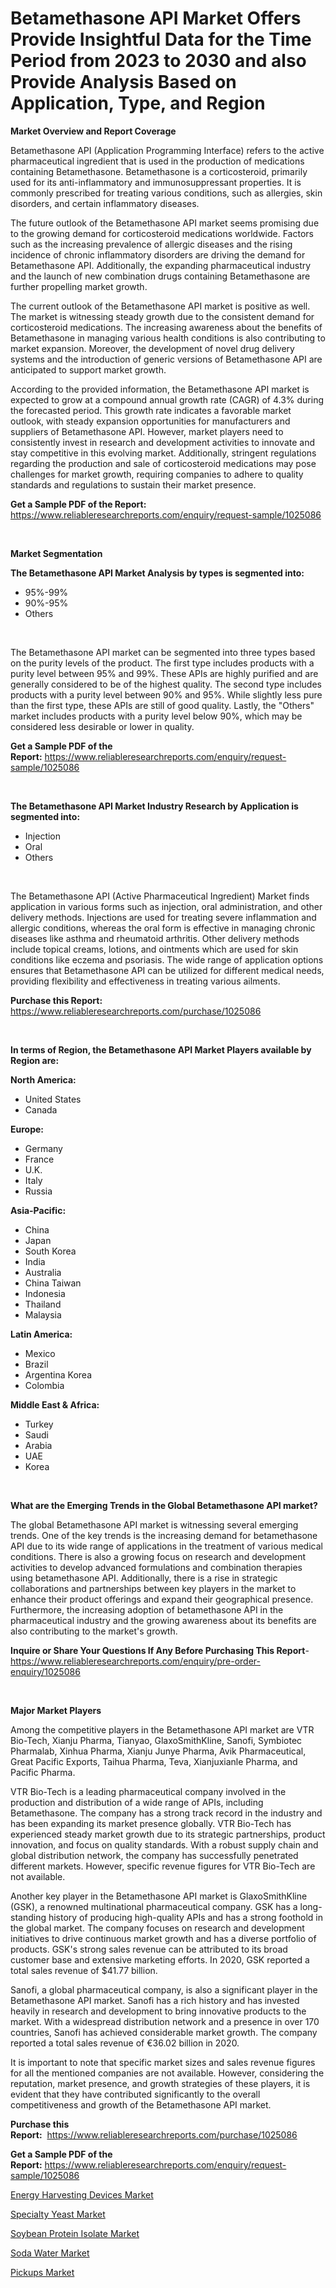 <p><h1>Betamethasone API Market Offers Provide Insightful Data for the Time Period from 2023 to 2030 and also Provide Analysis Based on Application, Type, and Region</h1></p><p><strong>Market Overview and Report Coverage</strong></p>
<p><p>Betamethasone API (Application Programming Interface) refers to the active pharmaceutical ingredient that is used in the production of medications containing Betamethasone. Betamethasone is a corticosteroid, primarily used for its anti-inflammatory and immunosuppressant properties. It is commonly prescribed for treating various conditions, such as allergies, skin disorders, and certain inflammatory diseases.</p><p>The future outlook of the Betamethasone API market seems promising due to the growing demand for corticosteroid medications worldwide. Factors such as the increasing prevalence of allergic diseases and the rising incidence of chronic inflammatory disorders are driving the demand for Betamethasone API. Additionally, the expanding pharmaceutical industry and the launch of new combination drugs containing Betamethasone are further propelling market growth.</p><p>The current outlook of the Betamethasone API market is positive as well. The market is witnessing steady growth due to the consistent demand for corticosteroid medications. The increasing awareness about the benefits of Betamethasone in managing various health conditions is also contributing to market expansion. Moreover, the development of novel drug delivery systems and the introduction of generic versions of Betamethasone API are anticipated to support market growth.</p><p>According to the provided information, the Betamethasone API market is expected to grow at a compound annual growth rate (CAGR) of 4.3% during the forecasted period. This growth rate indicates a favorable market outlook, with steady expansion opportunities for manufacturers and suppliers of Betamethasone API. However, market players need to consistently invest in research and development activities to innovate and stay competitive in this evolving market. Additionally, stringent regulations regarding the production and sale of corticosteroid medications may pose challenges for market growth, requiring companies to adhere to quality standards and regulations to sustain their market presence.</p></p>
<p><strong>Get a Sample PDF of the Report:</strong> <a href="https://www.reliableresearchreports.com/enquiry/request-sample/1025086">https://www.reliableresearchreports.com/enquiry/request-sample/1025086</a></p>
<p>&nbsp;</p>
<p><strong>Market Segmentation</strong></p>
<p><strong>The Betamethasone API Market Analysis by types is segmented into:</strong></p>
<p><ul><li>95%-99%</li><li>90%-95%</li><li>Others</li></ul></p>
<p>&nbsp;</p>
<p><p>The Betamethasone API market can be segmented into three types based on the purity levels of the product. The first type includes products with a purity level between 95% and 99%. These APIs are highly purified and are generally considered to be of the highest quality. The second type includes products with a purity level between 90% and 95%. While slightly less pure than the first type, these APIs are still of good quality. Lastly, the "Others" market includes products with a purity level below 90%, which may be considered less desirable or lower in quality.</p></p>
<p><strong>Get a Sample PDF of the Report:</strong>&nbsp;<a href="https://www.reliableresearchreports.com/enquiry/request-sample/1025086">https://www.reliableresearchreports.com/enquiry/request-sample/1025086</a></p>
<p>&nbsp;</p>
<p><strong>The Betamethasone API Market Industry Research by Application is segmented into:</strong></p>
<p><ul><li>Injection</li><li>Oral</li><li>Others</li></ul></p>
<p>&nbsp;</p>
<p><p>The Betamethasone API (Active Pharmaceutical Ingredient) Market finds application in various forms such as injection, oral administration, and other delivery methods. Injections are used for treating severe inflammation and allergic conditions, whereas the oral form is effective in managing chronic diseases like asthma and rheumatoid arthritis. Other delivery methods include topical creams, lotions, and ointments which are used for skin conditions like eczema and psoriasis. The wide range of application options ensures that Betamethasone API can be utilized for different medical needs, providing flexibility and effectiveness in treating various ailments.</p></p>
<p><strong>Purchase this Report:</strong>&nbsp; <a href="https://www.reliableresearchreports.com/purchase/1025086">https://www.reliableresearchreports.com/purchase/1025086</a></p>
<p>&nbsp;</p>
<p><strong>In terms of Region, the Betamethasone API Market Players available by Region are:</strong></p>
<p>
    <p> <strong> North America: </strong>
        <ul>
            <li>United States</li>
            <li>Canada</li>
        </ul>
        </p> 
    <p> <strong> Europe: </strong>
        <ul>
            <li>Germany</li>
            <li>France</li>
            <li>U.K.</li>
            <li>Italy</li>
            <li>Russia</li>
        </ul>
        </p> 
    <p> <strong> Asia-Pacific: </strong>
        <ul>
            <li>China</li>
            <li>Japan</li>
            <li>South Korea</li>
            <li>India</li>
            <li>Australia</li>
            <li>China Taiwan</li>
            <li>Indonesia</li>
            <li>Thailand</li>
            <li>Malaysia</li>
        </ul>
        </p> 
    <p> <strong> Latin America: </strong>
        <ul>
            <li>Mexico</li>
            <li>Brazil</li>
            <li>Argentina Korea</li>
            <li>Colombia</li>
        </ul>
        </p> 
    <p> <strong> Middle East & Africa: </strong>
        <ul>
            <li>Turkey</li>
            <li>Saudi</li>
            <li>Arabia</li>
            <li>UAE</li>
            <li>Korea</li>
        </ul>
    </p>
    </p>
<p>&nbsp;</p>
<p><strong>What are the Emerging Trends in the Global Betamethasone API market?</strong></p>
<p><p>The global Betamethasone API market is witnessing several emerging trends. One of the key trends is the increasing demand for betamethasone API due to its wide range of applications in the treatment of various medical conditions. There is also a growing focus on research and development activities to develop advanced formulations and combination therapies using betamethasone API. Additionally, there is a rise in strategic collaborations and partnerships between key players in the market to enhance their product offerings and expand their geographical presence. Furthermore, the increasing adoption of betamethasone API in the pharmaceutical industry and the growing awareness about its benefits are also contributing to the market's growth.</p></p>
<p><strong>Inquire or Share Your Questions If Any Before Purchasing This Report</strong>- <a href="https://www.reliableresearchreports.com/enquiry/pre-order-enquiry/1025086">https://www.reliableresearchreports.com/enquiry/pre-order-enquiry/1025086</a></p>
<p>&nbsp;</p>
<p><strong>Major Market Players</strong></p>
<p><p>Among the competitive players in the Betamethasone API market are VTR Bio-Tech, Xianju Pharma, Tianyao, GlaxoSmithKline, Sanofi, Symbiotec Pharmalab, Xinhua Pharma, Xianju Junye Pharma, Avik Pharmaceutical, Great Pacific Exports, Taihua Pharma, Teva, Xianjuxianle Pharma, and Pacific Pharma.</p><p>VTR Bio-Tech is a leading pharmaceutical company involved in the production and distribution of a wide range of APIs, including Betamethasone. The company has a strong track record in the industry and has been expanding its market presence globally. VTR Bio-Tech has experienced steady market growth due to its strategic partnerships, product innovation, and focus on quality standards. With a robust supply chain and global distribution network, the company has successfully penetrated different markets. However, specific revenue figures for VTR Bio-Tech are not available.</p><p>Another key player in the Betamethasone API market is GlaxoSmithKline (GSK), a renowned multinational pharmaceutical company. GSK has a long-standing history of producing high-quality APIs and has a strong foothold in the global market. The company focuses on research and development initiatives to drive continuous market growth and has a diverse portfolio of products. GSK's strong sales revenue can be attributed to its broad customer base and extensive marketing efforts. In 2020, GSK reported a total sales revenue of $41.77 billion.</p><p>Sanofi, a global pharmaceutical company, is also a significant player in the Betamethasone API market. Sanofi has a rich history and has invested heavily in research and development to bring innovative products to the market. With a widespread distribution network and a presence in over 170 countries, Sanofi has achieved considerable market growth. The company reported a total sales revenue of €36.02 billion in 2020.</p><p>It is important to note that specific market sizes and sales revenue figures for all the mentioned companies are not available. However, considering the reputation, market presence, and growth strategies of these players, it is evident that they have contributed significantly to the overall competitiveness and growth of the Betamethasone API market.</p></p>
<p><strong>Purchase this Report:</strong>&nbsp;&nbsp;<a href="https://www.reliableresearchreports.com/purchase/1025086">https://www.reliableresearchreports.com/purchase/1025086</a></p>
<p></p>
<p><strong>Get a Sample PDF of the Report:</strong>&nbsp;<a href="https://www.reliableresearchreports.com/enquiry/request-sample/1025086">https://www.reliableresearchreports.com/enquiry/request-sample/1025086</a></p>
<p><p><a href="https://medium.com/@hollymayert/energy-harvesting-devices-market-size-growth-forecast-2023-2030-f2d5813b0bee">Energy Harvesting Devices Market</a></p><p><a href="https://medium.com/@ulicesdoyle2023/specialty-yeast-market-size-growth-forecast-2023-2030-114bde039ce7">Specialty Yeast Market</a></p><p><a href="https://www.linkedin.com/pulse/soybean-protein-isolate-market-size-share-global-analysis-report-bbsef/">Soybean Protein Isolate Market</a></p><p><a href="https://www.linkedin.com/pulse/decoding-soda-water-market-deep-dive-latest-trends-segmentation-6gx0f/">Soda Water Market</a></p><p><a href="https://www.linkedin.com/pulse/pickups-market-size-share-amp-trends-analysis-report-application-twzoe/">Pickups Market</a></p></p>
